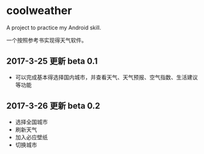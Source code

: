# coolweather
A project to practice my Android skill. 

一个按照参考书实现得天气软件。

## 2017-3-25 更新 beta 0.1
- 可以完成基本得选择国内城市，并查看天气、天气预报、空气指数、生活建议等功能

## 2017-3-26 更新 beta 0.2
- 选择全国城市
- 刷新天气
- 加入必应壁纸
- 切换城市
